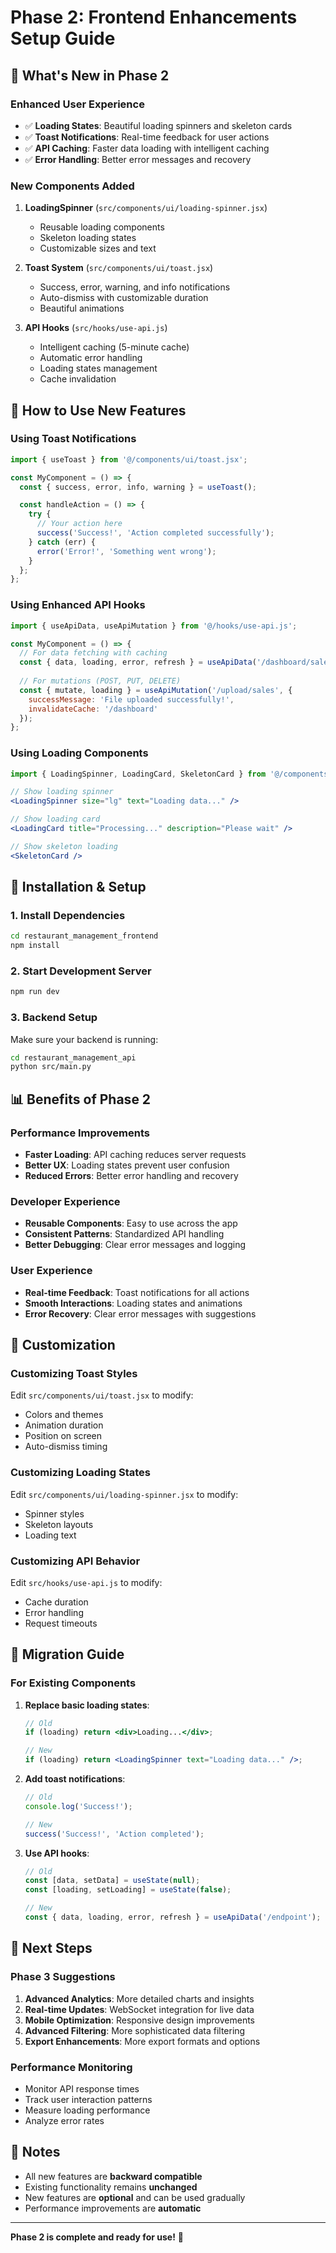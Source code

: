 # Phase 2: Frontend Enhancements Setup Guide

## 🎯 What's New in Phase 2

### **Enhanced User Experience**
- ✅ **Loading States**: Beautiful loading spinners and skeleton cards
- ✅ **Toast Notifications**: Real-time feedback for user actions
- ✅ **API Caching**: Faster data loading with intelligent caching
- ✅ **Error Handling**: Better error messages and recovery

### **New Components Added**
1. **LoadingSpinner** (`src/components/ui/loading-spinner.jsx`)
   - Reusable loading components
   - Skeleton loading states
   - Customizable sizes and text

2. **Toast System** (`src/components/ui/toast.jsx`)
   - Success, error, warning, and info notifications
   - Auto-dismiss with customizable duration
   - Beautiful animations

3. **API Hooks** (`src/hooks/use-api.js`)
   - Intelligent caching (5-minute cache)
   - Automatic error handling
   - Loading states management
   - Cache invalidation

## 🚀 How to Use New Features

### **Using Toast Notifications**
```jsx
import { useToast } from '@/components/ui/toast.jsx';

const MyComponent = () => {
  const { success, error, info, warning } = useToast();

  const handleAction = () => {
    try {
      // Your action here
      success('Success!', 'Action completed successfully');
    } catch (err) {
      error('Error!', 'Something went wrong');
    }
  };
};
```

### **Using Enhanced API Hooks**
```jsx
import { useApiData, useApiMutation } from '@/hooks/use-api.js';

const MyComponent = () => {
  // For data fetching with caching
  const { data, loading, error, refresh } = useApiData('/dashboard/sales-summary');
  
  // For mutations (POST, PUT, DELETE)
  const { mutate, loading } = useApiMutation('/upload/sales', {
    successMessage: 'File uploaded successfully!',
    invalidateCache: '/dashboard'
  });
};
```

### **Using Loading Components**
```jsx
import { LoadingSpinner, LoadingCard, SkeletonCard } from '@/components/ui/loading-spinner.jsx';

// Show loading spinner
<LoadingSpinner size="lg" text="Loading data..." />

// Show loading card
<LoadingCard title="Processing..." description="Please wait" />

// Show skeleton loading
<SkeletonCard />
```

## 🔧 Installation & Setup

### **1. Install Dependencies**
```bash
cd restaurant_management_frontend
npm install
```

### **2. Start Development Server**
```bash
npm run dev
```

### **3. Backend Setup**
Make sure your backend is running:
```bash
cd restaurant_management_api
python src/main.py
```

## 📊 Benefits of Phase 2

### **Performance Improvements**
- **Faster Loading**: API caching reduces server requests
- **Better UX**: Loading states prevent user confusion
- **Reduced Errors**: Better error handling and recovery

### **Developer Experience**
- **Reusable Components**: Easy to use across the app
- **Consistent Patterns**: Standardized API handling
- **Better Debugging**: Clear error messages and logging

### **User Experience**
- **Real-time Feedback**: Toast notifications for all actions
- **Smooth Interactions**: Loading states and animations
- **Error Recovery**: Clear error messages with suggestions

## 🎨 Customization

### **Customizing Toast Styles**
Edit `src/components/ui/toast.jsx` to modify:
- Colors and themes
- Animation duration
- Position on screen
- Auto-dismiss timing

### **Customizing Loading States**
Edit `src/components/ui/loading-spinner.jsx` to modify:
- Spinner styles
- Skeleton layouts
- Loading text

### **Customizing API Behavior**
Edit `src/hooks/use-api.js` to modify:
- Cache duration
- Error handling
- Request timeouts

## 🔄 Migration Guide

### **For Existing Components**
1. **Replace basic loading states**:
   ```jsx
   // Old
   if (loading) return <div>Loading...</div>;
   
   // New
   if (loading) return <LoadingSpinner text="Loading data..." />;
   ```

2. **Add toast notifications**:
   ```jsx
   // Old
   console.log('Success!');
   
   // New
   success('Success!', 'Action completed');
   ```

3. **Use API hooks**:
   ```jsx
   // Old
   const [data, setData] = useState(null);
   const [loading, setLoading] = useState(false);
   
   // New
   const { data, loading, error, refresh } = useApiData('/endpoint');
   ```

## 🚀 Next Steps

### **Phase 3 Suggestions**
1. **Advanced Analytics**: More detailed charts and insights
2. **Real-time Updates**: WebSocket integration for live data
3. **Mobile Optimization**: Responsive design improvements
4. **Advanced Filtering**: More sophisticated data filtering
5. **Export Enhancements**: More export formats and options

### **Performance Monitoring**
- Monitor API response times
- Track user interaction patterns
- Measure loading performance
- Analyze error rates

## 📝 Notes

- All new features are **backward compatible**
- Existing functionality remains **unchanged**
- New features are **optional** and can be used gradually
- Performance improvements are **automatic**

---

**Phase 2 is complete and ready for use!** 🎉 